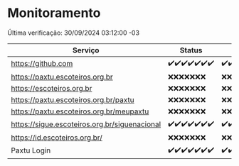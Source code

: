 # Monitoramento

Última verificação: 30/09/2024 03:12:00 -03

|Serviço|Status|Últimas 24h|
|---|---|---|
|https://github.com|<span title="2024-09-23: OK=23">✔️</span><span title="2024-09-24: OK=23">✔️</span><span title="2024-09-25: OK=23">✔️</span><span title="2024-09-26: OK=23">✔️</span><span title="2024-09-27: OK=23">✔️</span><span title="2024-09-28: OK=23">✔️</span><span title="2024-09-29: OK=6">✔️</span>|<span title="29/09/2024 04:07:00 -03 : 200">✔️</span><span title="29/09/2024 05:10:00 -03 : 200">✔️</span><span title="29/09/2024 06:08:00 -03 : 200">✔️</span><span title="29/09/2024 07:07:00 -03 : 200">✔️</span><span title="29/09/2024 08:06:00 -03 : 200">✔️</span><span title="29/09/2024 09:13:00 -03 : 200">✔️</span><span title="29/09/2024 10:13:00 -03 : 200">✔️</span><span title="29/09/2024 11:06:00 -03 : 200">✔️</span><span title="29/09/2024 12:07:00 -03 : 200">✔️</span><span title="29/09/2024 13:08:00 -03 : 200">✔️</span><span title="29/09/2024 14:06:00 -03 : 200">✔️</span><span title="29/09/2024 15:09:00 -03 : 200">✔️</span><span title="29/09/2024 16:05:00 -03 : 200">✔️</span><span title="29/09/2024 17:08:00 -03 : 200">✔️</span><span title="29/09/2024 18:06:00 -03 : 200">✔️</span><span title="29/09/2024 19:07:00 -03 : 200">✔️</span><span title="29/09/2024 20:07:00 -03 : 200">✔️</span><span title="29/09/2024 21:41:00 -03 : 200">✔️</span><span title="29/09/2024 23:15:00 -03 : 200">✔️</span><span title="30/09/2024 00:19:00 -03 : 200">✔️</span><span title="30/09/2024 01:11:00 -03 : 200">✔️</span><span title="30/09/2024 02:08:00 -03 : 200">✔️</span><span title="30/09/2024 03:12:00 -03 : 200">✔️</span>|
|https://paxtu.escoteiros.org.br|<span title="2024-09-23: Falhas=23">❌</span><span title="2024-09-24: Falhas=23">❌</span><span title="2024-09-25: Falhas=23">❌</span><span title="2024-09-26: Falhas=23">❌</span><span title="2024-09-27: Falhas=23">❌</span><span title="2024-09-28: Falhas=23">❌</span><span title="2024-09-29: Falhas=6">❌</span>|<span title="29/09/2024 04:07:00 -03 : 403">❌</span><span title="29/09/2024 05:10:00 -03 : 403">❌</span><span title="29/09/2024 06:08:00 -03 : 403">❌</span><span title="29/09/2024 07:07:00 -03 : 403">❌</span><span title="29/09/2024 08:06:00 -03 : 403">❌</span><span title="29/09/2024 09:13:00 -03 : 403">❌</span><span title="29/09/2024 10:13:00 -03 : 403">❌</span><span title="29/09/2024 11:06:00 -03 : 403">❌</span><span title="29/09/2024 12:07:00 -03 : 403">❌</span><span title="29/09/2024 13:08:00 -03 : 403">❌</span><span title="29/09/2024 14:06:00 -03 : 403">❌</span><span title="29/09/2024 15:09:00 -03 : 403">❌</span><span title="29/09/2024 16:05:00 -03 : 403">❌</span><span title="29/09/2024 17:08:00 -03 : 403">❌</span><span title="29/09/2024 18:06:00 -03 : 403">❌</span><span title="29/09/2024 19:07:00 -03 : 403">❌</span><span title="29/09/2024 20:07:00 -03 : 403">❌</span><span title="29/09/2024 21:41:00 -03 : 403">❌</span><span title="29/09/2024 23:15:00 -03 : 403">❌</span><span title="30/09/2024 00:19:00 -03 : 403">❌</span><span title="30/09/2024 01:11:00 -03 : 403">❌</span><span title="30/09/2024 02:08:00 -03 : 403">❌</span><span title="30/09/2024 03:12:00 -03 : 403">❌</span>|
|https://escoteiros.org.br|<span title="2024-09-23: Falhas=23">❌</span><span title="2024-09-24: Falhas=23">❌</span><span title="2024-09-25: Falhas=23">❌</span><span title="2024-09-26: Falhas=23">❌</span><span title="2024-09-27: Falhas=23">❌</span><span title="2024-09-28: Falhas=23">❌</span><span title="2024-09-29: Falhas=6">❌</span>|<span title="29/09/2024 04:07:00 -03 : 403">❌</span><span title="29/09/2024 05:10:00 -03 : 403">❌</span><span title="29/09/2024 06:08:00 -03 : 403">❌</span><span title="29/09/2024 07:07:00 -03 : 403">❌</span><span title="29/09/2024 08:06:00 -03 : 403">❌</span><span title="29/09/2024 09:13:00 -03 : 403">❌</span><span title="29/09/2024 10:13:00 -03 : 403">❌</span><span title="29/09/2024 11:06:00 -03 : 403">❌</span><span title="29/09/2024 12:07:00 -03 : 403">❌</span><span title="29/09/2024 13:08:00 -03 : 403">❌</span><span title="29/09/2024 14:06:00 -03 : 403">❌</span><span title="29/09/2024 15:09:00 -03 : 403">❌</span><span title="29/09/2024 16:05:00 -03 : 403">❌</span><span title="29/09/2024 17:08:00 -03 : 403">❌</span><span title="29/09/2024 18:06:00 -03 : 403">❌</span><span title="29/09/2024 19:07:00 -03 : 403">❌</span><span title="29/09/2024 20:07:00 -03 : 403">❌</span><span title="29/09/2024 21:41:00 -03 : 403">❌</span><span title="29/09/2024 23:15:00 -03 : 403">❌</span><span title="30/09/2024 00:19:00 -03 : 403">❌</span><span title="30/09/2024 01:11:00 -03 : 403">❌</span><span title="30/09/2024 02:08:00 -03 : 403">❌</span><span title="30/09/2024 03:12:00 -03 : 403">❌</span>|
|https://paxtu.escoteiros.org.br/paxtu|<span title="2024-09-23: Falhas=23">❌</span><span title="2024-09-24: Falhas=23">❌</span><span title="2024-09-25: Falhas=23">❌</span><span title="2024-09-26: Falhas=23">❌</span><span title="2024-09-27: Falhas=23">❌</span><span title="2024-09-28: Falhas=23">❌</span><span title="2024-09-29: Falhas=6">❌</span>|<span title="29/09/2024 04:07:00 -03 : 403">❌</span><span title="29/09/2024 05:10:00 -03 : 403">❌</span><span title="29/09/2024 06:08:00 -03 : 403">❌</span><span title="29/09/2024 07:07:00 -03 : 403">❌</span><span title="29/09/2024 08:06:00 -03 : 403">❌</span><span title="29/09/2024 09:13:00 -03 : 403">❌</span><span title="29/09/2024 10:13:00 -03 : 403">❌</span><span title="29/09/2024 11:06:00 -03 : 403">❌</span><span title="29/09/2024 12:07:00 -03 : 403">❌</span><span title="29/09/2024 13:08:00 -03 : 403">❌</span><span title="29/09/2024 14:06:00 -03 : 403">❌</span><span title="29/09/2024 15:09:00 -03 : 403">❌</span><span title="29/09/2024 16:05:00 -03 : 403">❌</span><span title="29/09/2024 17:08:00 -03 : 403">❌</span><span title="29/09/2024 18:06:00 -03 : 403">❌</span><span title="29/09/2024 19:07:00 -03 : 403">❌</span><span title="29/09/2024 20:07:00 -03 : 403">❌</span><span title="29/09/2024 21:41:00 -03 : 403">❌</span><span title="29/09/2024 23:15:00 -03 : 403">❌</span><span title="30/09/2024 00:19:00 -03 : 403">❌</span><span title="30/09/2024 01:11:00 -03 : 403">❌</span><span title="30/09/2024 02:08:00 -03 : 403">❌</span><span title="30/09/2024 03:12:00 -03 : 403">❌</span>|
|https://paxtu.escoteiros.org.br/meupaxtu|<span title="2024-09-23: Falhas=23">❌</span><span title="2024-09-24: Falhas=23">❌</span><span title="2024-09-25: Falhas=23">❌</span><span title="2024-09-26: Falhas=23">❌</span><span title="2024-09-27: Falhas=23">❌</span><span title="2024-09-28: Falhas=23">❌</span><span title="2024-09-29: Falhas=6">❌</span>|<span title="29/09/2024 04:07:00 -03 : 403">❌</span><span title="29/09/2024 05:10:00 -03 : 403">❌</span><span title="29/09/2024 06:08:00 -03 : 403">❌</span><span title="29/09/2024 07:07:00 -03 : 403">❌</span><span title="29/09/2024 08:06:00 -03 : 403">❌</span><span title="29/09/2024 09:13:00 -03 : 403">❌</span><span title="29/09/2024 10:13:00 -03 : 403">❌</span><span title="29/09/2024 11:06:00 -03 : 403">❌</span><span title="29/09/2024 12:07:00 -03 : 403">❌</span><span title="29/09/2024 13:08:00 -03 : 403">❌</span><span title="29/09/2024 14:06:00 -03 : 403">❌</span><span title="29/09/2024 15:09:00 -03 : 403">❌</span><span title="29/09/2024 16:05:00 -03 : 403">❌</span><span title="29/09/2024 17:08:00 -03 : 403">❌</span><span title="29/09/2024 18:06:00 -03 : 403">❌</span><span title="29/09/2024 19:07:00 -03 : 403">❌</span><span title="29/09/2024 20:07:00 -03 : 403">❌</span><span title="29/09/2024 21:41:00 -03 : 403">❌</span><span title="29/09/2024 23:15:00 -03 : 403">❌</span><span title="30/09/2024 00:19:00 -03 : 403">❌</span><span title="30/09/2024 01:11:00 -03 : 403">❌</span><span title="30/09/2024 02:08:00 -03 : 403">❌</span><span title="30/09/2024 03:12:00 -03 : 403">❌</span>|
|https://sigue.escoteiros.org.br/siguenacional|<span title="2024-09-23: OK=23">✔️</span><span title="2024-09-24: OK=23">✔️</span><span title="2024-09-25: OK=23">✔️</span><span title="2024-09-26: OK=23">✔️</span><span title="2024-09-27: OK=23">✔️</span><span title="2024-09-28: OK=23">✔️</span><span title="2024-09-29: OK=6">✔️</span>|<span title="29/09/2024 04:07:00 -03 : 200">✔️</span><span title="29/09/2024 05:10:00 -03 : 200">✔️</span><span title="29/09/2024 06:08:00 -03 : 200">✔️</span><span title="29/09/2024 07:07:00 -03 : 200">✔️</span><span title="29/09/2024 08:06:00 -03 : 200">✔️</span><span title="29/09/2024 09:13:00 -03 : 200">✔️</span><span title="29/09/2024 10:13:00 -03 : 200">✔️</span><span title="29/09/2024 11:06:00 -03 : 200">✔️</span><span title="29/09/2024 12:07:00 -03 : 200">✔️</span><span title="29/09/2024 13:08:00 -03 : 200">✔️</span><span title="29/09/2024 14:06:00 -03 : 200">✔️</span><span title="29/09/2024 15:09:00 -03 : 200">✔️</span><span title="29/09/2024 16:05:00 -03 : 200">✔️</span><span title="29/09/2024 17:08:00 -03 : 200">✔️</span><span title="29/09/2024 18:06:00 -03 : 200">✔️</span><span title="29/09/2024 19:07:00 -03 : 200">✔️</span><span title="29/09/2024 20:07:00 -03 : 200">✔️</span><span title="29/09/2024 21:41:00 -03 : 200">✔️</span><span title="29/09/2024 23:15:00 -03 : 200">✔️</span><span title="30/09/2024 00:19:00 -03 : 200">✔️</span><span title="30/09/2024 01:11:00 -03 : 200">✔️</span><span title="30/09/2024 02:08:00 -03 : 200">✔️</span><span title="30/09/2024 03:12:00 -03 : 200">✔️</span>|
|https://id.escoteiros.org.br/|<span title="2024-09-23: Falhas=23">❌</span><span title="2024-09-24: Falhas=23">❌</span><span title="2024-09-25: Falhas=23">❌</span><span title="2024-09-26: Falhas=23">❌</span><span title="2024-09-27: Falhas=23">❌</span><span title="2024-09-28: Falhas=23">❌</span><span title="2024-09-29: Falhas=6">❌</span>|<span title="29/09/2024 04:07:00 -03 : 403">❌</span><span title="29/09/2024 05:10:00 -03 : 403">❌</span><span title="29/09/2024 06:08:00 -03 : 403">❌</span><span title="29/09/2024 07:07:00 -03 : 403">❌</span><span title="29/09/2024 08:06:00 -03 : 403">❌</span><span title="29/09/2024 09:13:00 -03 : 403">❌</span><span title="29/09/2024 10:13:00 -03 : 403">❌</span><span title="29/09/2024 11:06:00 -03 : 403">❌</span><span title="29/09/2024 12:07:00 -03 : 403">❌</span><span title="29/09/2024 13:08:00 -03 : 403">❌</span><span title="29/09/2024 14:06:00 -03 : 403">❌</span><span title="29/09/2024 15:09:00 -03 : 403">❌</span><span title="29/09/2024 16:05:00 -03 : 403">❌</span><span title="29/09/2024 17:08:00 -03 : 403">❌</span><span title="29/09/2024 18:06:00 -03 : 403">❌</span><span title="29/09/2024 19:07:00 -03 : 403">❌</span><span title="29/09/2024 20:07:00 -03 : 403">❌</span><span title="29/09/2024 21:41:00 -03 : 403">❌</span><span title="29/09/2024 23:15:00 -03 : 403">❌</span><span title="30/09/2024 00:19:00 -03 : 403">❌</span><span title="30/09/2024 01:11:00 -03 : 403">❌</span><span title="30/09/2024 02:08:00 -03 : 403">❌</span><span title="30/09/2024 03:12:00 -03 : 403">❌</span>|
|Paxtu Login|<span title="2024-09-23: OK=23">✔️</span><span title="2024-09-24: OK=23">✔️</span><span title="2024-09-25: OK=23">✔️</span><span title="2024-09-26: OK=23">✔️</span><span title="2024-09-27: OK=23">✔️</span><span title="2024-09-28: OK=23">✔️</span><span title="2024-09-29: OK=6">✔️</span>|<span title="29/09/2024 04:07:00 -03 : 200">✔️</span><span title="29/09/2024 05:10:00 -03 : 200">✔️</span><span title="29/09/2024 06:08:00 -03 : 200">✔️</span><span title="29/09/2024 07:07:00 -03 : 200">✔️</span><span title="29/09/2024 08:06:00 -03 : 200">✔️</span><span title="29/09/2024 09:13:00 -03 : 200">✔️</span><span title="29/09/2024 10:13:00 -03 : 200">✔️</span><span title="29/09/2024 11:06:00 -03 : 200">✔️</span><span title="29/09/2024 12:07:00 -03 : 200">✔️</span><span title="29/09/2024 13:08:00 -03 : 200">✔️</span><span title="29/09/2024 14:06:00 -03 : 200">✔️</span><span title="29/09/2024 15:09:00 -03 : 200">✔️</span><span title="29/09/2024 16:05:00 -03 : 200">✔️</span><span title="29/09/2024 17:08:00 -03 : 200">✔️</span><span title="29/09/2024 18:06:00 -03 : 200">✔️</span><span title="29/09/2024 19:07:00 -03 : 200">✔️</span><span title="29/09/2024 20:07:00 -03 : 200">✔️</span><span title="29/09/2024 21:41:00 -03 : 200">✔️</span><span title="29/09/2024 23:15:00 -03 : 200">✔️</span><span title="30/09/2024 00:19:00 -03 : 200">✔️</span><span title="30/09/2024 01:11:00 -03 : 200">✔️</span><span title="30/09/2024 02:08:00 -03 : 200">✔️</span><span title="30/09/2024 03:12:00 -03 : 200">✔️</span>|
